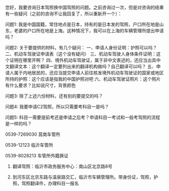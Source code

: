 您好，我要咨询日本驾照换中国驾照的问题。之前咨询过一次，但是对咨询的结果有一些疑问（之前的咨询不让我回复了，所以重新开一个）：

问题1: 我是中国国籍，常住地点是日本，持有的是日本发的驾照，户口所在地是山东，老婆的户口所在地是上海。这种情况下，我可以在上海的车辆管理所提出申请吗？

问题2: 关于要提供的材料，有几个疑问：
一、申请人身份证明：护照可以吗？
二、机动车驾驶证申请表（这个没有疑问）
三、机动车驾驶人身体条件证明：这个证明在哪里开啊？
四、境外机动车驾驶证，属于非中文表述的，还应当出具中文翻译文本：这个翻译一定要列出来的翻译机构做吗？自己翻译可以吗？
五、申请人属于内地居民的，还应当提交申请人前往核发境外机动车驾驶证的国家或地区所持的护照：这个应该是指我的中国护照对吧
六、机动车驾驶证照片：这个照片有什么要求？比如说尺寸，背景颜色

问题3: 除了上述六份材料，还有别的要提交的吗？

问题4: 我要申请C2驾照，所以只需要考科目一是吗？

问题5: 科目一需要提前考还是申请之后考？申请科目一考试和一般考驾照的流程是一样的吗？





0539-7269030 莒南车管所

0539-12123 临沂车管所

0539-8028213 车管所外籍换证





1. 翻译驾照：临沂市政务服务中心：南山区北京路8号

2. 到河东区北京东路与温泉路交汇，临沂市车辆管理所。带身份证，驾照，护照，驾照翻译件，办理科目一报名